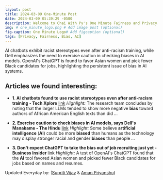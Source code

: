 ```yaml
---
layout: post
title: 2024-03-09 One-Minute Post
date: 2024-03-09 05:39:29 -0500
description: Welcome to Chai With Py's One Minute Fairness and Privacy, which aims to provide you the current happenings in the world of Fairness, Privacy, and AI.
img: # one_minute_logo.png # Add image post (optional)
fig-caption: One Minute Logo# Add figcaption (optional)
tags: [Privacy, Fairness, Bias, AI]
---
```


AI chatbots exhibit racist stereotypes even after anti-racism training, while Dell emphasizes the need to exercise caution in checking biases in AI models. OpenAI's ChatGPT is found to favor Asian women and pick fewer Black candidates for jobs, highlighting the persistent issue of bias in AI systems.

## Articles we found interesting:

- **1. <b>AI</b> chatbots found to use racist stereotypes even after anti-racism training - Tech Xplore** [link](https://techxplore.com/news/2024-03-ai-chatbots-racist-stereotypes-anti.html)
_Highlight:_ The research team concludes by noting that the larger LLMs tended to show more negative <b>bias</b> toward authors of African American English texts than did&nbsp;...

- **2. Exercise caution to check <b>biases</b> in <b>AI</b> models, says Dell&#39;s Manakame - The Hindu** [link](https://www.thehindu.com/sci-tech/technology/exercise-caution-to-check-biases-in-ai-models-says-dells-manakame/article67929235.ece)
_Highlight:_ Some believe <b>artificial intelligence</b> (<b>AI</b>) could be more <b>biased</b> than humans as the technology may display stronger racial and gender <b>biases</b> than people&nbsp;...

- **3. Don&#39;t expect ChatGPT to take the <b>bias</b> out of job recruiting just yet - Business Insider** [link](https://www.businessinsider.com/chatgpt-racial-bias-job-hiring-report-2024-3)
_Highlight:_ A test of OpenAI&#39;s ChatGPT found that the <b>AI</b> tool favored Asian women and picked fewer Black candidates for jobs based on names and resumes.


Updated Everyday by: (<a href="https://supritivijay.github.io/">Supriti Vijay</a> & <a href="https://amanpriyanshu.github.io/">Aman Priyanshu</a>)
